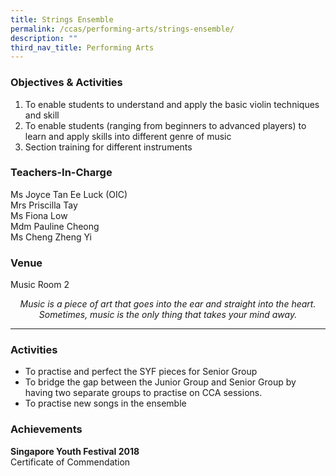 ```yaml
---
title: Strings Ensemble
permalink: /ccas/performing-arts/strings-ensemble/
description: ""
third_nav_title: Performing Arts
---
```

### Objectives &amp; Activities

1.  To enable students to understand and apply the basic violin techniques and skill
2.  To enable students (ranging from beginners to advanced players) to learn and apply skills into different genre of music
3.  Section training for different instruments

### Teachers-In-Charge

Ms Joyce Tan Ee Luck (OIC) <br>
Mrs Priscilla Tay<br>
Ms Fiona Low<br>
Mdm Pauline Cheong<br>
Ms Cheng Zheng Yi

### Venue

Music Room 2

<center><i>Music is a piece of art that goes into the ear and straight into the heart. Sometimes, music is the only thing that takes your mind away.</i></center>

***

### Activities

*   To practise and perfect the SYF pieces for Senior Group
*   To bridge the gap between the Junior Group and Senior Group by having two separate groups to practise on CCA sessions.
*   To practise new songs in the ensemble

### Achievements

**Singapore Youth Festival 2018** <br>
Certificate of Commendation